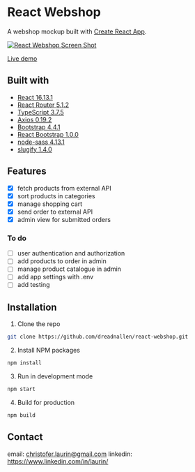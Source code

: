 # React Webshop

A webshop mockup built with [Create React App](https://github.com/facebook/create-react-app).

[![React Webshop Screen Shot][screenshot]](https://dreadnallen.github.io/react-webshop)

[Live demo](https://dreadnallen.github.io/react-webshop)

## Built with

- [React 16.13.1](https://github.com/facebook/react)
- [React Router 5.1.2](https://github.com/ReactTraining/react-router)
- [TypeScript 3.7.5](https://github.com/microsoft/TypeScript)
- [Axios 0.19.2](https://github.com/axios/axios)
- [Bootstrap 4.4.1](https://github.com/twbs/bootstrap)
- [React Bootstrap 1.0.0](https://github.com/react-bootstrap/react-bootstrap)
- [node-sass 4.13.1](https://github.com/sass/node-sass)
- [slugify 1.4.0](https://github.com/simov/slugify)

## Features

- [x] fetch products from external API
- [x] sort products in categories
- [x] manage shopping cart
- [x] send order to external API
- [x] admin view for submitted orders

### To do

- [ ] user authentication and authorization
- [ ] add products to order in admin
- [ ] manage product catalogue in admin
- [ ] add app settings with .env
- [ ] add testing

## Installation

1. Clone the repo

```sh
git clone https://github.com/dreadnallen/react-webshop.git
```

2. Install NPM packages

```sh
npm install
```

3. Run in development mode

```sh
npm start
```

4. Build for production

```sh
npm build
```

## Contact

email: <christofer.laurin@gmail.com>
linkedin: <https://www.linkedin.com/in/laurin/>

[screenshot]: https://i.imgur.com/xXx3AWk.png
